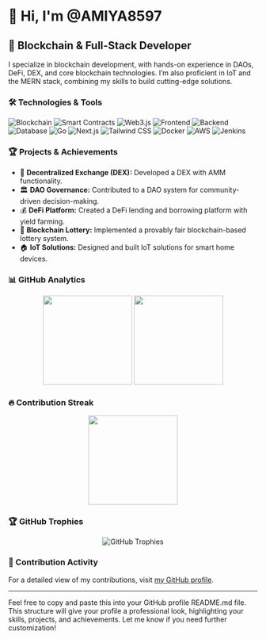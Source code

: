 
# 👋 Hi, I'm @AMIYA8597

## 🚀 Blockchain & Full-Stack Developer

I specialize in blockchain development, with hands-on experience in DAOs, DeFi, DEX, and core blockchain technologies. I’m also proficient in IoT and the MERN stack, combining my skills to build cutting-edge solutions.

### 🛠️ Technologies & Tools

![Blockchain](https://img.shields.io/badge/Blockchain-Ethereum-informational?style=flat&logo=ethereum&logoColor=white&color=3bac3a)
![Smart Contracts](https://img.shields.io/badge/Smart_Contracts-Solidity-informational?style=flat&logo=solidity&logoColor=white&color=3bac3a)
![Web3.js](https://img.shields.io/badge/Web3.js-informational?style=flat&logo=web3dotjs&logoColor=white&color=3bac3a)
![Frontend](https://img.shields.io/badge/Frontend-React-informational?style=flat&logo=react&logoColor=white&color=3bac3a)
![Backend](https://img.shields.io/badge/Backend-Node.js-informational?style=flat&logo=node.js&logoColor=white&color=3bac3a)
![Database](https://img.shields.io/badge/Database-MongoDB-informational?style=flat&logo=mongodb&logoColor=white&color=3bac3a)
![Go](https://img.shields.io/badge/go-%2300ADD8.svg?style=for-the-badge&logo=go&logoColor=white)
![Next.js](https://img.shields.io/badge/Next-black?style=for-the-badge&logo=next.js&logoColor=white)
![Tailwind CSS](https://img.shields.io/badge/tailwindcss-%2338B2AC.svg?style=for-the-badge&logo=tailwind-css&logoColor=white)
![Docker](https://img.shields.io/badge/docker-%230db7ed.svg?style=for-the-badge&logo=docker&logoColor=white)
![AWS](https://img.shields.io/badge/AWS-%23FF9900.svg?style=for-the-badge&logo=amazon-aws&logoColor=white)
![Jenkins](https://img.shields.io/badge/jenkins-%232C5263.svg?style=for-the-badge&logo=jenkins&logoColor=white)

### 🏆 Projects & Achievements

- 🔗 **Decentralized Exchange (DEX):** Developed a DEX with AMM functionality.
- 🏛️ **DAO Governance:** Contributed to a DAO system for community-driven decision-making.
- 💰 **DeFi Platform:** Created a DeFi lending and borrowing platform with yield farming.
- 🎰 **Blockchain Lottery:** Implemented a provably fair blockchain-based lottery system.
- 🏠 **IoT Solutions:** Designed and built IoT solutions for smart home devices.

### 📊 GitHub Analytics

<p align="center">
  <img height="180em" src="https://github-readme-stats-eight-theta.vercel.app/api?username=AMIYA8597&show_icons=true&theme=algolia&include_all_commits=true&count_private=true"/>
  <img height="180em" src="https://github-readme-stats-eight-theta.vercel.app/api/top-langs/?username=AMIYA8597&layout=compact&langs_count=8&theme=algolia"/>
</p>

### 🔥 Contribution Streak

<p align="center">
  <img height="180em" src="https://github-readme-streak-stats.herokuapp.com/?user=AMIYA8597&theme=algolia"/>
</p>

### 🏆 GitHub Trophies

<p align="center">
  <img src="https://github-profile-trophy.vercel.app/?username=AMIYA8597&theme=nord&column=7" alt="GitHub Trophies"/>
</p>

### 📅 Contribution Activity

For a detailed view of my contributions, visit [my GitHub profile](https://github.com/AMIYA8597?tab=repositories).

---

Feel free to copy and paste this into your GitHub profile README.md file. This structure will give your profile a professional look, highlighting your skills, projects, and achievements. Let me know if you need further customization!
